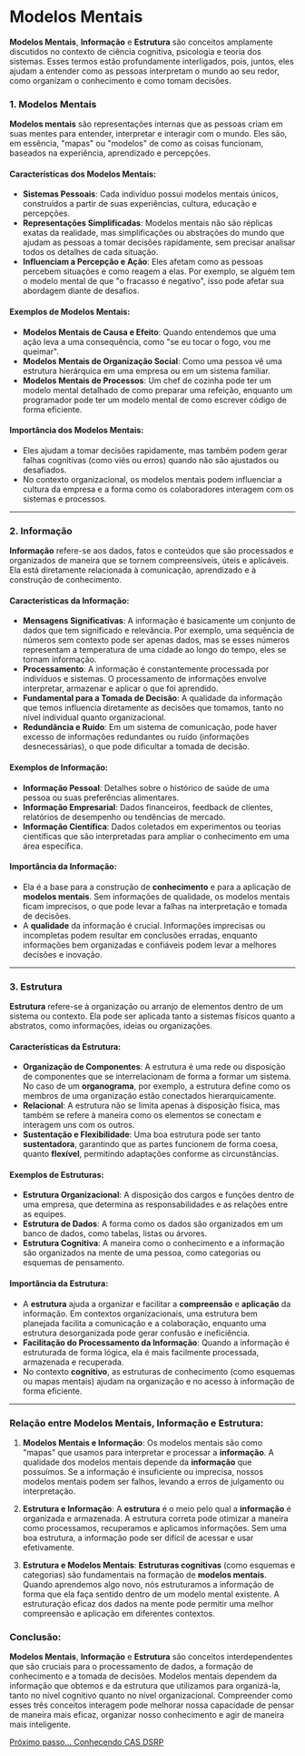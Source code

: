 # Modelos Mentais

**Modelos Mentais**, **Informação** e **Estrutura** são conceitos amplamente discutidos no contexto de ciência cognitiva, psicologia e teoria dos sistemas. Esses termos estão profundamente interligados, pois, juntos, eles ajudam a entender como as pessoas interpretam o mundo ao seu redor, como organizam o conhecimento e como tomam decisões.

### 1. **Modelos Mentais**

**Modelos mentais** são representações internas que as pessoas criam em suas mentes para entender, interpretar e interagir com o mundo. Eles são, em essência, "mapas" ou "modelos" de como as coisas funcionam, baseados na experiência, aprendizado e percepções.

#### **Características dos Modelos Mentais:**
- **Sistemas Pessoais**: Cada indivíduo possui modelos mentais únicos, construídos a partir de suas experiências, cultura, educação e percepções.
- **Representações Simplificadas**: Modelos mentais não são réplicas exatas da realidade, mas simplificações ou abstrações do mundo que ajudam as pessoas a tomar decisões rapidamente, sem precisar analisar todos os detalhes de cada situação.
- **Influenciam a Percepção e Ação**: Eles afetam como as pessoas percebem situações e como reagem a elas. Por exemplo, se alguém tem o modelo mental de que "o fracasso é negativo", isso pode afetar sua abordagem diante de desafios.

#### **Exemplos de Modelos Mentais**:
- **Modelos Mentais de Causa e Efeito**: Quando entendemos que uma ação leva a uma consequência, como "se eu tocar o fogo, vou me queimar".
- **Modelos Mentais de Organização Social**: Como uma pessoa vê uma estrutura hierárquica em uma empresa ou em um sistema familiar.
- **Modelos Mentais de Processos**: Um chef de cozinha pode ter um modelo mental detalhado de como preparar uma refeição, enquanto um programador pode ter um modelo mental de como escrever código de forma eficiente.

#### **Importância dos Modelos Mentais**:
- Eles ajudam a tomar decisões rapidamente, mas também podem gerar falhas cognitivas (como viés ou erros) quando não são ajustados ou desafiados.
- No contexto organizacional, os modelos mentais podem influenciar a cultura da empresa e a forma como os colaboradores interagem com os sistemas e processos.

---

### 2. **Informação**

**Informação** refere-se aos dados, fatos e conteúdos que são processados e organizados de maneira que se tornem compreensíveis, úteis e aplicáveis. Ela está diretamente relacionada à comunicação, aprendizado e à construção de conhecimento.

#### **Características da Informação**:
- **Mensagens Significativas**: A informação é basicamente um conjunto de dados que tem significado e relevância. Por exemplo, uma sequência de números sem contexto pode ser apenas dados, mas se esses números representam a temperatura de uma cidade ao longo do tempo, eles se tornam informação.
- **Processamento**: A informação é constantemente processada por indivíduos e sistemas. O processamento de informações envolve interpretar, armazenar e aplicar o que foi aprendido.
- **Fundamental para a Tomada de Decisão**: A qualidade da informação que temos influencia diretamente as decisões que tomamos, tanto no nível individual quanto organizacional.
- **Redundância e Ruído**: Em um sistema de comunicação, pode haver excesso de informações redundantes ou ruído (informações desnecessárias), o que pode dificultar a tomada de decisão.

#### **Exemplos de Informação**:
- **Informação Pessoal**: Detalhes sobre o histórico de saúde de uma pessoa ou suas preferências alimentares.
- **Informação Empresarial**: Dados financeiros, feedback de clientes, relatórios de desempenho ou tendências de mercado.
- **Informação Científica**: Dados coletados em experimentos ou teorias científicas que são interpretadas para ampliar o conhecimento em uma área específica.

#### **Importância da Informação**:
- Ela é a base para a construção de **conhecimento** e para a aplicação de **modelos mentais**. Sem informações de qualidade, os modelos mentais ficam imprecisos, o que pode levar a falhas na interpretação e tomada de decisões.
- A **qualidade** da informação é crucial. Informações imprecisas ou incompletas podem resultar em conclusões erradas, enquanto informações bem organizadas e confiáveis podem levar a melhores decisões e inovação.

---

### 3. **Estrutura**

**Estrutura** refere-se à organização ou arranjo de elementos dentro de um sistema ou contexto. Ela pode ser aplicada tanto a sistemas físicos quanto a abstratos, como informações, ideias ou organizações.

#### **Características da Estrutura**:
- **Organização de Componentes**: A estrutura é uma rede ou disposição de componentes que se interrelacionam de forma a formar um sistema. No caso de um **organograma**, por exemplo, a estrutura define como os membros de uma organização estão conectados hierarquicamente.
- **Relacional**: A estrutura não se limita apenas à disposição física, mas também se refere à maneira como os elementos se conectam e interagem uns com os outros.
- **Sustentação e Flexibilidade**: Uma boa estrutura pode ser tanto **sustentadora**, garantindo que as partes funcionem de forma coesa, quanto **flexível**, permitindo adaptações conforme as circunstâncias.

#### **Exemplos de Estruturas**:
- **Estrutura Organizacional**: A disposição dos cargos e funções dentro de uma empresa, que determina as responsabilidades e as relações entre as equipes.
- **Estrutura de Dados**: A forma como os dados são organizados em um banco de dados, como tabelas, listas ou árvores.
- **Estrutura Cognitiva**: A maneira como o conhecimento e a informação são organizados na mente de uma pessoa, como categorias ou esquemas de pensamento.

#### **Importância da Estrutura**:
- A **estrutura** ajuda a organizar e facilitar a **compreensão** e **aplicação** da informação. Em contextos organizacionais, uma estrutura bem planejada facilita a comunicação e a colaboração, enquanto uma estrutura desorganizada pode gerar confusão e ineficiência.
- **Facilitação do Processamento da Informação**: Quando a informação é estruturada de forma lógica, ela é mais facilmente processada, armazenada e recuperada.
- No contexto **cognitivo**, as estruturas de conhecimento (como esquemas ou mapas mentais) ajudam na organização e no acesso à informação de forma eficiente.

---

### Relação entre **Modelos Mentais**, **Informação** e **Estrutura**:

1. **Modelos Mentais e Informação**: Os modelos mentais são como "mapas" que usamos para interpretar e processar a **informação**. A qualidade dos modelos mentais depende da **informação** que possuímos. Se a informação é insuficiente ou imprecisa, nossos modelos mentais podem ser falhos, levando a erros de julgamento ou interpretação.
   
2. **Estrutura e Informação**: A **estrutura** é o meio pelo qual a **informação** é organizada e armazenada. A estrutura correta pode otimizar a maneira como processamos, recuperamos e aplicamos informações. Sem uma boa estrutura, a informação pode ser difícil de acessar e usar efetivamente.

3. **Estrutura e Modelos Mentais**: **Estruturas cognitivas** (como esquemas e categorias) são fundamentais na formação de **modelos mentais**. Quando aprendemos algo novo, nós estruturamos a informação de forma que ela faça sentido dentro de um modelo mental existente. A estruturação eficaz dos dados na mente pode permitir uma melhor compreensão e aplicação em diferentes contextos.

### Conclusão:

**Modelos Mentais**, **Informação** e **Estrutura** são conceitos interdependentes que são cruciais para o processamento de dados, a formação de conhecimento e a tomada de decisões. Modelos mentais dependem da informação que obtemos e da estrutura que utilizamos para organizá-la, tanto no nível cognitivo quanto no nível organizacional. Compreender como esses três conceitos interagem pode melhorar nossa capacidade de pensar de maneira mais eficaz, organizar nosso conhecimento e agir de maneira mais inteligente.


[Próximo passo... Conhecendo CAS DSRP](cas.md)